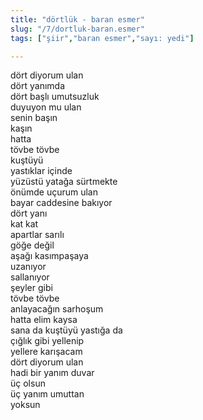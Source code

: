 ```yaml
---
title: "dörtlük - baran esmer"
slug: "/7/dortluk-baran.esmer"
tags: ["şiir","baran esmer","sayı: yedi"]

---
```

dört diyorum ulan    
dört yanımda  
dört başlı umutsuzluk  
duyuyon mu ulan  
senin başın  
kaşın  
hatta  
tövbe tövbe  
kuştüyü  
yastıklar içinde  
yüzüstü yatağa sürtmekte  
önümde uçurum ulan  
bayar caddesine bakıyor  
dört yanı  
kat kat  
apartlar sarılı  
göğe değil  
aşağı kasımpaşaya  
uzanıyor  
sallanıyor  
şeyler gibi  
tövbe tövbe  
anlayacağın sarhoşum  
hatta elim kaysa  
sana da kuştüyü yastığa da  
çığlık gibi yellenip  
yellere karışacam  
dört diyorum ulan  
hadi bir yanım duvar  
üç olsun  
üç yanım umuttan  
yoksun


